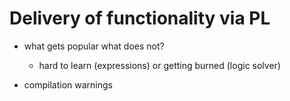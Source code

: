 
# Delivery of functionality via PL

* what gets popular what does not?
  - hard to learn (expressions) or getting burned (logic solver)

* compilation warnings
